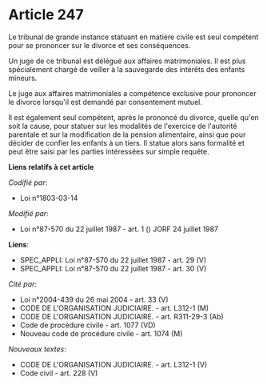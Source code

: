# Article 247

Le tribunal de grande instance statuant en matière civile est seul compétent pour se prononcer sur le divorce et ses
conséquences.

Un juge de ce tribunal est délégué aux affaires matrimoniales. Il est plus spécialement chargé de veiller à la sauvegarde des
intérêts des enfants mineurs.

Le juge aux affaires matrimoniales a compétence exclusive pour prononcer le divorce lorsqu'il est demandé par consentement
mutuel.

Il est également seul compétent, après le prononcé du divorce, quelle qu'en soit la cause, pour statuer sur les modalités de
l'exercice de l'autorité parentale et sur la modification de la pension alimentaire, ainsi que pour décider de confier les
enfants à un tiers. Il statue alors sans formalité et peut être saisi par les parties intéressées sur simple requête.

**Liens relatifs à cet article**

_Codifié par_:

  - Loi n°1803-03-14

_Modifié par_:

  - Loi n°87-570 du 22 juillet 1987 - art. 1 () JORF 24 juillet 1987

**Liens**:

  - SPEC_APPLI: Loi n°87-570 du 22 juillet 1987 - art. 29 (V)
  - SPEC_APPLI: Loi n°87-570 du 22 juillet 1987 - art. 30 (V)

_Cité par_:

  - Loi n°2004-439 du 26 mai 2004 - art. 33 (V)
  - CODE DE L'ORGANISATION JUDICIAIRE. - art. L312-1 (M)
  - CODE DE L'ORGANISATION JUDICIAIRE. - art. R311-29-3 (Ab)
  - Code de procédure civile - art. 1077 (VD)
  - Nouveau code de procédure civile - art. 1074 (M)

_Nouveaux textes_:

  - CODE DE L'ORGANISATION JUDICIAIRE. - art. L312-1 (V)
  - Code civil - art. 228 (V)
